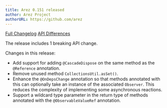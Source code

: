 ```yaml
---
title: Arez 0.151 released
author: Arez Project
authorURL: https://github.com/arez
---
```


[Full Changelog](https://github.com/arez/arez/compare/v0.150...v0.151)
[API Differences](/api-diff/?key=arez&old=0.150&new=0.151)

The release includes 1 breaking API change.

Changes in this release:

* Add support for adding `@CascadeDispose` on the same method as the `@Reference` annotation.
* Remove unused method `CollectionsUtil.asSet()`.
* Enhance the `@OnDepsChange` annotation so that methods annotated with this can optionally take an instance of the associated `Observer`. This reduces the complexity of implementing some asynchronous reactions.
* Support a wildcard type parameter in the return type of methods annotated with the `@ObservableValueRef` annotation.
